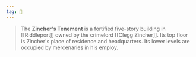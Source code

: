 ```yaml
---
tag: 🏰
---
```

> The **Zincher's Tenement** is a fortified five-story building in [[Riddleport]] owned by the crimelord [[Clegg Zincher]]. Its top floor is Zincher's place of residence and headquarters. Its lower levels are occupied by mercenaries in his employ.







